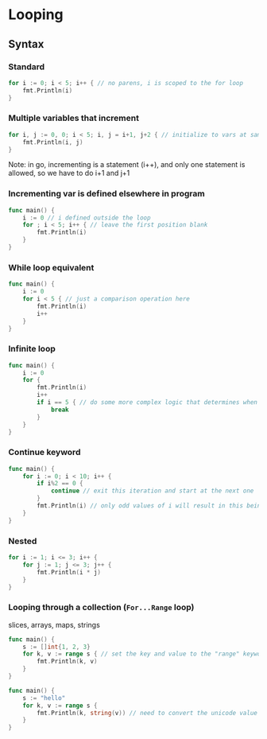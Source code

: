# Looping

## Syntax
### Standard
```go
for i := 0; i < 5; i++ { // no parens, i is scoped to the for loop
	fmt.Println(i)
}
```

### Multiple variables that increment
```go
for i, j := 0, 0; i < 5; i, j = i+1, j+2 { // initialize to vars at same time
	fmt.Println(i, j)
}
```
Note: in go, incrementing is a statement (i++), and only one statement is allowed, so we have to do i+1 and j+1

### Incrementing var is defined elsewhere in program
```go
func main() {
	i := 0 // i defined outside the loop
	for ; i < 5; i++ { // leave the first position blank
		fmt.Println(i)
	}
}
```

### While loop equivalent
```go
func main() {
	i := 0
	for i < 5 { // just a comparison operation here
		fmt.Println(i)
		i++
	}
}
```

### Infinite loop
```go
func main() {
	i := 0
	for {
		fmt.Println(i)
		i++
		if i == 5 { // do some more complex logic that determines when to exit the loop
			break
		}
	}
}
```

### Continue keyword
```go
func main() {
	for i := 0; i < 10; i++ {
		if i%2 == 0 {
			continue // exit this iteration and start at the next one
		}
		fmt.Println(i) // only odd values of i will result in this being executed
	}
}
```

### Nested
```go
for i := 1; i <= 3; i++ {
	for j := 1; j <= 3; j++ {
		fmt.Println(i * j)
	}
}
```

### Looping through a collection (```For...Range``` loop)
slices, arrays, maps, strings
```go
func main() {
	s := []int{1, 2, 3}
	for k, v := range s { // set the key and value to the "range" keyword and provide the collection name
		fmt.Println(k, v)
	}
}
```

```go
func main() {
	s := "hello"
	for k, v := range s {
		fmt.Println(k, string(v)) // need to convert the unicode value into the string it represents
	}
}
```
